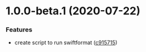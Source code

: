 # 1.0.0-beta.1 (2020-07-22)


### Features

* create script to run swiftformat ([c915715](https://github.com/levibostian/pre-commit-hooks/commit/c9157158859b71171cbc2e04970512dcc6555e19))
